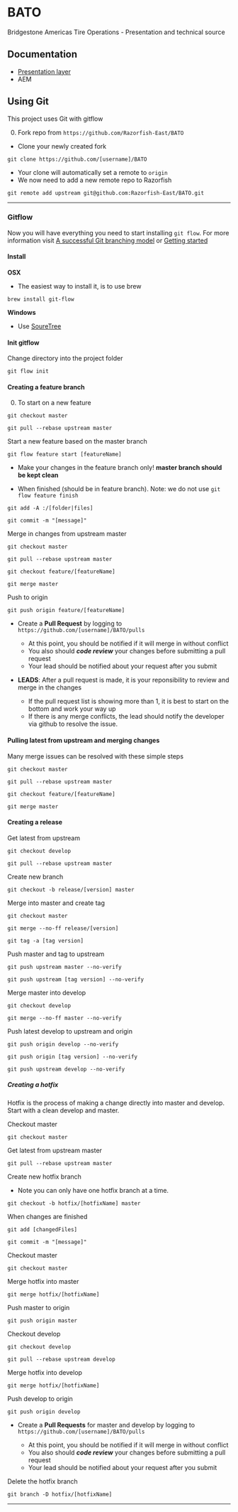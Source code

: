 # BATO
Bridgestone Americas Tire Operations - Presentation and technical source


## Documentation
- [Presentation layer](presentation-source/README.md)
- AEM




## Using Git
This project uses Git with gitflow

0. Fork repo from `https://github.com/Razorfish-East/BATO`

- Clone your newly created fork
```
git clone https://github.com/[username]/BATO
```

- Your clone will automatically set a remote to `origin`
- We now need to add a new remote repo to Razorfish
```
git remote add upstream git@github.com:Razorfish-East/BATO.git
```

---
### Gitflow
Now you will have everything you need to start installing `git flow`. For more information visit [A successful Git branching model](http://nvie.com/posts/a-successful-git-branching-model/) or [Getting started](http://yakiloo.com/getting-started-git-flow/)


#### Install

**OSX**

- The easiest way to install it, is to use brew
```
brew install git-flow
```

**Windows**

- Use [SoureTree](http://www.sourcetreeapp.com/)

#### Init gitflow
Change directory into the project folder

```
git flow init
```


#### Creating a feature branch

0. To start on a new feature
```
git checkout master
```
```
git pull --rebase upstream master
```
Start a new feature based on the master branch
```
git flow feature start [featureName]
```

- Make your changes in the feature branch only! **master branch should be kept clean**

- When finished (should be in feature branch). Note: we do not use `git flow feature finish`
```
git add -A :/[folder|files]
```
```
git commit -m "[message]"
```
Merge in changes from upstream master
```
git checkout master
```
```
git pull --rebase upstream master
```
```
git checkout feature/[featureName]
```
```
git merge master
```
Push to origin
```
git push origin feature/[featureName]
```

- Create a **Pull Request** by logging to `https://github.com/[username]/BATO/pulls`

  - At this point, you should be notified if it will merge in without conflict
  - You also should ***code review*** your changes before submitting a pull request
  - Your lead should be notified about your request after you submit


- **LEADS**: After a pull request is made, it is your reponsibility to review and merge in the changes
  - If the pull request list is showing more than 1, it is best to start on the bottom and work your way up
  - If there is any merge conflicts, the lead should notify the developer via github to resolve the issue.


#### Pulling latest from upstream and merging changes
Many merge issues can be resolved with these simple steps
```
git checkout master
```
```
git pull --rebase upstream master
```
```
git checkout feature/[featureName]
```
```
git merge master
```

#### Creating a release
Get latest from upstream
```
git checkout develop
```
```
git pull --rebase upstream master
```

Create new branch
```
git checkout -b release/[version] master
```

Merge into master and create tag
```
git checkout master
```
```
git merge --no-ff release/[version]
```
```
git tag -a [tag version]
```

Push master and tag to upstream
```
git push upstream master --no-verify
```
```
git push upstream [tag version] --no-verify
```

Merge master into develop
```
git checkout develop
```
```
git merge --no-ff master --no-verify
```

Push latest develop to upstream and origin
```
git push origin develop --no-verify
```
```
git push origin [tag version] --no-verify
```
```
git push upstream develop --no-verify
```

##### Creating a hotfix
Hotfix is the process of making a change directly into master and develop. Start with a clean develop and master.

Checkout master
```
git checkout master
```

Get latest from upstream master
```
git pull --rebase upstream master
```

Create new hotfix branch
- Note you can only have one hotfix branch at a time.

```
git checkout -b hotfix/[hotfixName] master
```

When changes are finished
```
git add [changedFiles]
```
```
git commit -m "[message]"
```

Checkout master
```
git checkout master
```

Merge hotfix into master
```
git merge hotfix/[hotfixName]
```

Push master to origin
```
git push origin master
```

Checkout develop
```
git checkout develop
```
```
git pull --rebase upstream develop
```

Merge hotfix into develop
```
git merge hotfix/[hotfixName]
```

Push develop to origin
```
git push origin develop
```

- Create a **Pull Requests** for master and develop by logging to `https://github.com/[username]/BATO/pulls`

  - At this point, you should be notified if it will merge in without conflict
  - You also should ***code review*** your changes before submitting a pull request
  - Your lead should be notified about your request after you submit

Delete the hotfix branch
```
git branch -D hotfix/[hotfixName]
```
---
